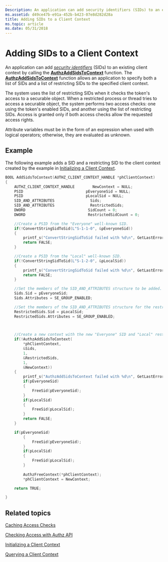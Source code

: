 ```yaml
---
Description: An application can add security identifiers (SIDs) to an existing client context by calling the AuthzAddSidsToContext function.
ms.assetid: d49ce47b-e91a-452b-b423-07e8d282d28a
title: Adding SIDs to a Client Context
ms.topic: article
ms.date: 05/31/2018
---
```


# Adding SIDs to a Client Context

An application can add [*security identifiers*](/windows/desktop/SecGloss/s-gly) (SIDs) to an existing client context by calling the [**AuthzAddSidsToContext**](/windows/desktop/api/Authz/nf-authz-authzaddsidstocontext) function. The [**AuthzAddSidsToContext**](/windows/desktop/api/Authz/nf-authz-authzaddsidstocontext) function allows an application to specify both a list of SIDs and a list of restricting SIDs to the specified client context.

The system uses the list of restricting SIDs when it checks the token's access to a securable object. When a restricted process or thread tries to access a securable object, the system performs two access checks: one using the token's enabled SIDs, and another using the list of restricting SIDs. Access is granted only if both access checks allow the requested access rights.

Attribute variables must be in the form of an expression when used with logical operators; otherwise, they are evaluated as unknown.

## Example

The following example adds a SID and a restricting SID to the client context created by the example in [Initializing a Client Context](initializing-a-client-context.md).


```C++
BOOL AddSidsToContext(AUTHZ_CLIENT_CONTEXT_HANDLE *phClientContext)
{
    AUTHZ_CLIENT_CONTEXT_HANDLE        NewContext = NULL;
    PSID                            pEveryoneSid = NULL;
    PSID                            pLocalSid = NULL;
    SID_AND_ATTRIBUTES                Sids;
    SID_AND_ATTRIBUTES                RestrictedSids;
    DWORD                            SidCount = 0;
    DWORD                            RestrictedSidCount = 0;

    //Create a PSID from the "Everyone" well-known SID.
    if(!ConvertStringSidToSid(L"S-1-1-0", &pEveryoneSid))
    {
        printf_s("ConvertStringSidToSid failed with %d\n", GetLastError());
        return FALSE;
    }

    //Create a PSID from the "Local" well-known SID.
    if(!ConvertStringSidToSid(L"S-1-2-0", &pLocalSid))
    {
        printf_s("ConvertStringSidToSid failed with %d\n", GetLastError);
        return FALSE;
    }

    //Set the members of the SID_AND_ATTRIBUTES structure to be added.
    Sids.Sid = pEveryoneSid;
    Sids.Attributes = SE_GROUP_ENABLED;

    //Set the members of the SID_AND_ATTRIBUTES structure for the restricting SID.
    RestrictedSids.Sid = pLocalSid;
    RestrictedSids.Attributes = SE_GROUP_ENABLED;

    

    //Create a new context with the new "Everyone" SID and "Local" restricting SID.
    if(!AuthzAddSidsToContext(
        *phClientContext,
        &Sids,
        1,
        &RestrictedSids,
        1,
        &NewContext))
    {
        printf_s("AuthzAddSidsToContext failed with %d\n", GetLastError());
        if(pEveryoneSid)
        {
            FreeSid(pEveryoneSid);
        }
        if(pLocalSid)
        {
            FreeSid(pLocalSid);
        }
        return FALSE;
    }

    if(pEveryoneSid)
        {
            FreeSid(pEveryoneSid);
        }
        if(pLocalSid)
        {
            FreeSid(pLocalSid);
        }
        
        AuthzFreeContext(*phClientContext);
        *phClientContext = NewContext;

    return TRUE;

}
```



## Related topics

<dl> <dt>

[Caching Access Checks](caching-access-checks.md)
</dt> <dt>

[Checking Access with Authz API](checking-access-with-authz-api.md)
</dt> <dt>

[Initializing a Client Context](initializing-a-client-context.md)
</dt> <dt>

[Querying a Client Context](querying-a-client-context.md)
</dt> </dl>

 

 